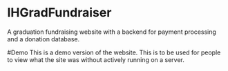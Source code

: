 # IHGradFundraiser
A graduation fundraising website with a backend for payment processing and a donation database.

#Demo
This is a demo version of the website. This is to be used for people to view what the site was without actively running on a server.
